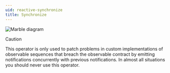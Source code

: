 ```yaml
---
uid: reactive-synchronize
title: Synchronize
---
```


![Marble diagram](~/images/reactive-synchronize.svg)

> [!Caution]
> This operator is only used to patch problems in custom implementations of observable sequences that breach the observable contract by emitting notifications concurrently with previous notifications. In almost all situations you should never use this operator.
